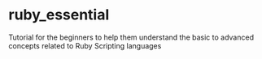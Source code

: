 # ruby_essential
 Tutorial for the beginners to help them understand the basic to advanced concepts related to Ruby Scripting languages

